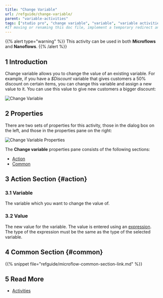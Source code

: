 ```yaml
---
title: "Change Variable"
url: /refguide/change-variable/
parent: "variable-activities"
tags: ["studio pro", "change variable", "variable", "variable activities"]
#If moving or renaming this doc file, implement a temporary redirect and let the respective team know they should update the URL in the product. See Mapping to Products for more details.
---
```


{{% alert type="warning" %}}
This activity can be used in both **Microflows** and **Nanoflows**.
{{% /alert %}}

## 1 Introduction

Change variable allows you to change the value of an existing variable. For example, if you have a *$Discount* variable that gives customers a 50% discount on certain items, you can change this variable and assign a new value to it. You can use this value to give new customers a bigger discount:

![Change Variable](attachments/variable-activities/change-variable.png)



## 2 Properties

There are two sets of properties for this activity, those in the dialog box on the left, and those in the properties pane on the right:

![Change Variable Properties](attachments/variable-activities/change-variable-properties.png)

The **Change variable** properties pane consists of the following sections:

* [Action](#action)
* [Common](#common)

## 3 Action Section {#action}

### 3.1 Variable

The variable which you want to change the value of.

### 3.2 Value

The new value for the variable. The value is entered using an [expression](expressions). The type of the expression must be the same as the type of the selected variable.

## 4 Common Section {#common}

{{% snippet file="refguide/microflow-common-section-link.md" %}}

## 5 Read More

* [Activities](activities)